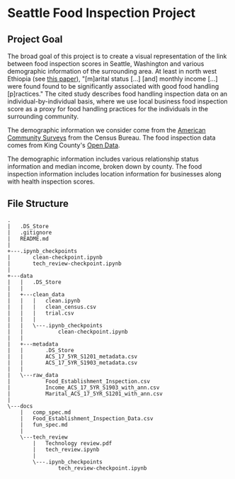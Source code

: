 ﻿# Seattle Food Inspection Project

## Project Goal

The broad goal of this project is to create a visual representation of the link between food inspection scores in Seattle, Washington and various demographic information of the surrounding area. At least in north west Ethiopia (see [this paper](https://www.ncbi.nlm.nih.gov/pmc/articles/PMC4057591/)), "[m]arital status [...] [and] monthly income [...] were found found to be significantly associated with good food handling [p]ractices." The cited study describes food handling inspection data on an individual-by-individual basis, where we use local business food inspection score as a proxy for food handling practices for the individuals in the surrounding community. 

The demographic information we consider come from the [American Community Surveys](https://www.census.gov/programs-surveys/acs) from the Census Bureau. The food inspection data comes from King County's [Open Data](https://data.kingcounty.gov/). 

The demographic information includes various relationship status information and median income, broken down by county. The food inspection information includes location information for businesses along with health inspection scores. 

## File Structure

```
.
|   .DS_Store
|   .gitignore
|   README.md
|
+---.ipynb_checkpoints
|       clean-checkpoint.ipynb
|       tech_review-checkpoint.ipynb
|
+---data
|   |   .DS_Store
|   |
|   +---clean_data
|   |   |   clean.ipynb
|   |   |   clean_census.csv
|   |   |   trial.csv
|   |   |
|   |   \---.ipynb_checkpoints
|   |           clean-checkpoint.ipynb
|   |
|   +---metadata
|   |       .DS_Store
|   |       ACS_17_5YR_S1201_metadata.csv
|   |       ACS_17_5YR_S1903_metadata.csv
|   |
|   \---raw_data
|           Food_Establishment_Inspection.csv
|           Income_ACS_17_5YR_S1903_with_ann.csv
|           Marital_ACS_17_5YR_S1201_with_ann.csv
|
\---docs
    |   comp_spec.md
    |   Food_Establishment_Inspection_Data.csv
    |   fun_spec.md
    |
    \---tech_review
        |   Technology review.pdf
        |   tech_review.ipynb
        |
        \---.ipynb_checkpoints
                tech_review-checkpoint.ipynb

```